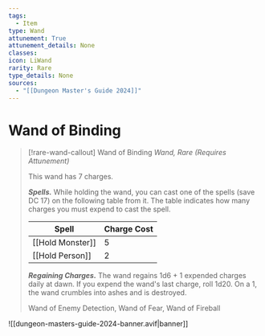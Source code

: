 ```yaml
---
tags:
  - Item
type: Wand
attunement: True
attunement_details: None
classes:
icon: LiWand
rarity: Rare
type_details: None
sources: 
  - "[[Dungeon Master's Guide 2024]]"
---
```

# Wand of Binding
>[!rare-wand-callout] Wand of Binding
>_Wand, Rare (Requires Attunement)_
>
>This wand has 7 charges.
>
>**_Spells._** While holding the wand, you can cast one of the spells (save DC 17) on the following table from it. The table indicates how many charges you must expend to cast the spell.
>
>|Spell|Charge Cost|
>|---|---|
>|[[Hold Monster]]|5|
>|[[Hold Person]]|2|
>
>**_Regaining Charges._** The wand regains 1d6 + 1 expended charges daily at dawn. If you expend the wand's last charge, roll 1d20. On a 1, the wand crumbles into ashes and is destroyed.
>
>
>Wand of Enemy Detection, Wand of Fear, Wand of Fireball
>


![[dungeon-masters-guide-2024-banner.avif|banner]]